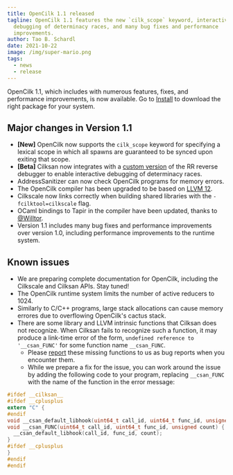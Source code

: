 ```yaml
---
title: OpenCilk 1.1 released
tagline: OpenCilk 1.1 features the new `cilk_scope` keyword, interactive
  debugging of determinacy races, and many bug fixes and performance
  improvements.
author: Tao B. Schardl
date: 2021-10-22
image: /img/super-mario.png
tags:
  - news
  - release
---
```


OpenCilk 1.1, which includes with numerous features, fixes, and performance improvements, is now available.
Go to [Install](/doc/users-guide/install/) to download the right package for your system.

## Major changes in Version 1.1

- **[New]** OpenCilk now supports the `cilk_scope` keyword for specifying
  a lexical scope in which all spawns are guaranteed to be synced upon
  exiting that scope.
- **[Beta]** Cilksan now integrates with a [custom
  version](https://github.com/OpenCilk/rr) of the RR reverse debugger
  to enable interactive debugging of determinacy races.
- AddressSanitizer can now check OpenCilk programs for memory errors.
- The OpenCilk compiler has been upgraded to be based on
  [LLVM 12](https://releases.llvm.org/12.0.0/docs/index.html).
- Cilkscale now links correctly when building shared libraries with
  the `-fcilktool=cilkscale` flag.
- OCaml bindings to Tapir in the compiler have been updated, thanks to
  [@Willtor](https://github.com/Willtor).
- Version 1.1 includes many bug fixes and performance improvements
  over version 1.0, including performance improvements to the runtime
  system.

## Known issues

- We are preparing complete documentation for OpenCilk, including the 
Cilkscale and Cilksan APIs.  Stay tuned!
- The OpenCilk runtime system limits the number of active reducers to 1024.
- Similarly to C/C++ programs, large stack allocations can cause memory
errores due to overflowing OpenCilk's cactus stack.
- There are some library and LLVM intrinsic functions that Cilksan
does not recognize.  When Cilksan fails to recognize such a function, it may
produce a link-time error of the form, `undefined reference to '__csan_FUNC'`
for some function name `__csan_FUNC`.
  - Please [report](https://github.com/OpenCilk/opencilk-project/issues)
these missing functions to us as bug reports when you encounter them.
  - While we prepare a fix for the issue, you can work around the issue
by adding the following code to your program, replacing `__csan_FUNC` with
the name of the function in the error message:
```c
#ifdef __cilksan__
#ifdef __cplusplus
extern "C" {
#endif
void __csan_default_libhook(uint64_t call_id, uint64_t func_id, unsigned count);
void __csan_FUNC(uint64_t call_id, uint64_t func_id, unsigned count) {
  __csan_default_libhook(call_id, func_id, count);
}
#ifdef __cplusplus
}
#endif
#endif
```
